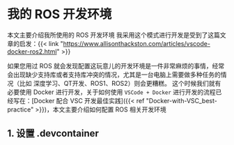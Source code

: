 # 我的 ROS 开发环境


本文主要介绍我所使用的 ROS 开发环境
我采用这个模式进行开发是受到了这篇文章的启发：{{< link "https://www.allisonthackston.com/articles/vscode-docker-ros2.html" >}}
<!--more-->

如果您用过 ROS 就会发现配置这玩意儿的开发环境是一件非常麻烦的事情，经常会出现缺少支持库或者支持库冲突的情况，尤其是一台电脑上需要做多种任务的情况（比如 深度学习、QT开发、ROS1、ROS2）则会更糟糕。
这个时候我们就有必要使用 Docker 进行开发，关于如何使用 `VSCode + Docker` 进行开发的流程已经写在：[Docker 配合 VSC 开发最佳实践]({{< ref "Docker-with-VSC_best-practice" >}})，本文主要介绍如何配置 ROS 相关开发环境

## 1. 设置 .devcontainer


